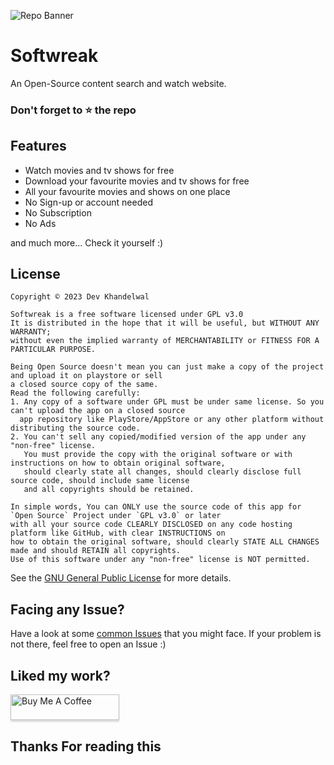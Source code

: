 ![Repo Banner](https://github.com/khandelwaldev/softwreak/blob/main/images/Screenshot%20(27).png)

# Softwreak

An Open-Source content search and watch website.

### Don't forget to :star: the repo

## Features

- Watch movies and tv shows for free  
- Download your favourite movies and tv shows for free
- All your favourite movies and shows on one place
- No Sign-up or account needed
- No Subscription
- No Ads

and much more...
Check it yourself :)

## License

```
Copyright © 2023 Dev Khandelwal

Softwreak is a free software licensed under GPL v3.0
It is distributed in the hope that it will be useful, but WITHOUT ANY WARRANTY;
without even the implied warranty of MERCHANTABILITY or FITNESS FOR A PARTICULAR PURPOSE.
```

```
Being Open Source doesn't mean you can just make a copy of the project and upload it on playstore or sell
a closed source copy of the same.
Read the following carefully:
1. Any copy of a software under GPL must be under same license. So you can't upload the app on a closed source
  app repository like PlayStore/AppStore or any other platform without distributing the source code.
2. You can't sell any copied/modified version of the app under any "non-free" license.
   You must provide the copy with the original software or with instructions on how to obtain original software,
   should clearly state all changes, should clearly disclose full source code, should include same license
   and all copyrights should be retained.

In simple words, You can ONLY use the source code of this app for `Open Source` Project under `GPL v3.0` or later
with all your source code CLEARLY DISCLOSED on any code hosting platform like GitHub, with clear INSTRUCTIONS on
how to obtain the original software, should clearly STATE ALL CHANGES made and should RETAIN all copyrights.
Use of this software under any "non-free" license is NOT permitted.
```

See the [GNU General Public License](https://github.com/khandelwaldev/SoftWreak/blob/main/LICENSE) for more details.

## Facing any Issue?

Have a look at some [common Issues](https://github.com/khandelwaldev/SoftWreak/wiki/Common-Issues) that you might face. If your problem is not there, feel free to open an Issue :)

## Liked my work?

<a href="https://www.buymeacoffee.com/devkhandelwal" target="_blank"><img src="https://www.buymeacoffee.com/assets/img/custom_images/orange_img.png" alt="Buy Me A Coffee" style="height: 41px !important;width: 174px !important;box-shadow: 0px 3px 2px 0px rgba(190, 190, 190, 0.5) !important;-webkit-box-shadow: 0px 3px 2px 0px rgba(190, 190, 190, 0.5) !important;" ></a>

## Thanks For reading this
